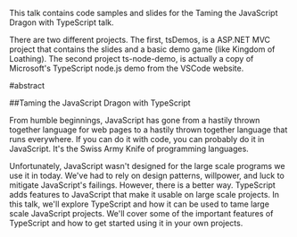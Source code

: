 This talk contains code samples and slides for the Taming the JavaScript Dragon with TypeScript talk. 

There are two different projects. The first, tsDemos, is a ASP.NET MVC project that contains the slides and a basic demo game (like Kingdom of Loathing). The second project ts-node-demo, is actually a copy of Microsoft's TypeScript node.js demo from the VSCode website.

#abstract

##Taming the JavaScript Dragon with TypeScript

From humble beginnings, JavaScript has gone from a hastily thrown together language for web pages to a hastily thrown together language that runs everywhere. If you can do it with code, you can probably do it in JavaScript. It's the Swiss Army Knife of programming languages.

Unfortunately, JavaScript wasn't designed for the large scale programs we use it in today. We've had to rely on design patterns, willpower, and luck to mitigate JavaScript's failings. However, there is a better way. TypeScript adds features to JavaScript that make it usable on large scale projects. In this talk, we'll explore TypeScript and how it can be used to tame large scale JavaScript projects. We'll cover some of the important features of TypeScript and how to get started using it in your own projects. 
